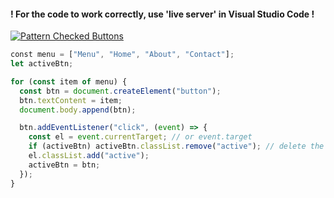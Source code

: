 #### ! For the code to work correctly, use 'live server' in Visual Studio Code !
[![Pattern Checked Buttons](https://github.com/AndriiKot/VanillaJS__Cooks/blob/main/_002_checked_buttons/__demo__/__v1_0_0__.png)](https://github.com/AndriiKot/VanillaJS__Cooks/blob/main/_002_checked_buttons/_00-0__Best__Praxe__)
```js
﻿const menu = ["Menu", "Home", "About", "Contact"];
let activeBtn;

for (const item of menu) {
  const btn = document.createElement("button");
  btn.textContent = item;
  document.body.append(btn);

  btn.addEventListener("click", (event) => {
    const el = event.currentTarget; // or event.target
    if (activeBtn) activeBtn.classList.remove("active"); // delete the old active button
    el.classList.add("active");
    activeBtn = btn;
  });
}
```
